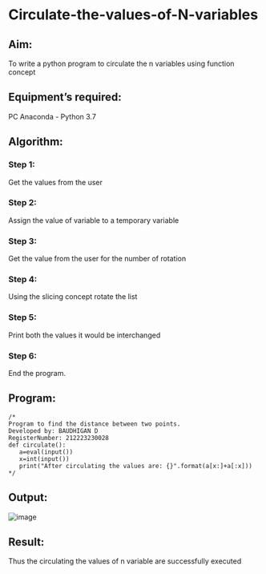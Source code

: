 # Circulate-the-values-of-N-variables
## Aim:
To write a python program to circulate the n variables using function concept
## Equipment’s required:
PC
Anaconda - Python 3.7
## Algorithm: 
### Step 1: 
Get the values from the user
### Step 2: 
Assign the value of variable to a temporary variable
### Step 3: 
Get the value from the user for the number of rotation
### Step 4: 
Using the slicing concept rotate the list

### Step 5: 
Print both the values it would be interchanged
### Step 6: 
End the program.
## Program:
```
/*
Program to find the distance between two points.
Developed by: BAUDHIGAN D
RegisterNumber: 212223230028
def circulate():
   a=eval(input())
   x=int(input())
   print("After circulating the values are: {}".format(a[x:]+a[:x]))
*/
```
## Output:
![image](https://github.com/baudhigan/Circulate-the-values-of-N-variables/assets/151921158/3388397b-f605-4f93-906a-31c3dc599054)

## Result:
Thus the circulating the values of n variable are successfully executed
